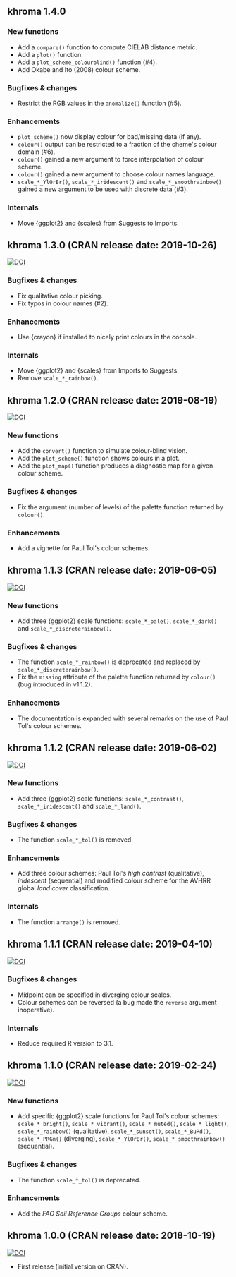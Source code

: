 ## khroma 1.4.0
### New functions
* Add a `compare()` function to compute CIELAB distance metric.
* Add a `plot()` function.
* Add a `plot_scheme_colourblind()` function (#4).
* Add Okabe and Ito (2008) colour scheme.

### Bugfixes & changes
* Restrict the RGB values in the `anomalize()` function (#5).

### Enhancements
* `plot_scheme()` now display colour for bad/missing data (if any).
* `colour()` output can be restricted to a fraction of the cheme's colour domain (#6).
* `colour()` gained a new argument to force interpolation of colour scheme.
* `colour()` gained a new argument to choose colour names language.
* `scale_*_YlOrBr()`, `scale_*_iridescent()` and `scale_*_smoothrainbow()` gained a new argument to be used with discrete data (#3).

### Internals
* Move {ggplot2} and {scales} from Suggests to Imports.

## khroma 1.3.0 (CRAN release date: 2019-10-26)
[![DOI](https://zenodo.org/badge/DOI/10.5281/zenodo.3519838.svg)](https://doi.org/10.5281/zenodo.3519838)

### Bugfixes & changes
* Fix qualitative colour picking.
* Fix typos in colour names (#2).

### Enhancements
* Use {crayon} if installed to nicely print colours in the console.

### Internals
* Move {ggplot2} and {scales} from Imports to Suggests.
* Remove `scale_*_rainbow()`.

## khroma 1.2.0 (CRAN release date: 2019-08-19)
[![DOI](https://zenodo.org/badge/DOI/10.5281/zenodo.3371615.svg)](https://doi.org/10.5281/zenodo.3371615)

### New functions
* Add the `convert()` function to simulate colour-blind vision.
* Add the `plot_scheme()` function shows colours in a plot.
* Add the `plot_map()` function produces a diagnostic map for a given colour scheme.

### Bugfixes & changes
* Fix the argument (number of levels) of the palette function returned by `colour()`.

### Enhancements
* Add a vignette for Paul Tol's colour schemes.

## khroma 1.1.3 (CRAN release date: 2019-06-05)
[![DOI](https://zenodo.org/badge/DOI/10.5281/zenodo.3239344.svg)](https://doi.org/10.5281/zenodo.3239344)

### New functions
* Add three {ggplot2} scale functions: `scale_*_pale()`, `scale_*_dark()` and `scale_*_discreterainbow()`.

### Bugfixes & changes
* The function `scale_*_rainbow()` is deprecated and replaced by `scale_*_discreterainbow()`.
* Fix the `missing` attribute of the palette function returned by `colour()` (bug introduced in v1.1.2).

### Enhancements
* The documentation is expanded with several remarks on the use of Paul Tol's colour schemes.

## khroma 1.1.2 (CRAN release date: 2019-06-02)
[![DOI](https://zenodo.org/badge/DOI/10.5281/zenodo.3237015.svg)](https://doi.org/10.5281/zenodo.3237015)

### New functions
* Add three {ggplot2} scale functions: `scale_*_contrast()`, `scale_*_iridescent()` and `scale_*_land()`.

### Bugfixes & changes
* The function `scale_*_tol()` is removed.

### Enhancements
* Add three colour schemes: Paul Tol's *high contrast* (qualitative), *iridescent* (sequential) and modified colour scheme for the AVHRR global *land cover* classification.

### Internals
* The function `arrange()` is removed.

## khroma 1.1.1 (CRAN release date: 2019-04-10)
[![DOI](https://zenodo.org/badge/DOI/10.5281/zenodo.2635680.svg)](https://doi.org/10.5281/zenodo.2635680)

### Bugfixes & changes
* Midpoint can be specified in diverging colour scales.
* Colour schemes can be reversed (a bug made the `reverse` argument inoperative).

### Internals
* Reduce required R version to 3.1.

## khroma 1.1.0 (CRAN release date: 2019-02-24)
[![DOI](https://zenodo.org/badge/DOI/10.5281/zenodo.2577258.svg)](https://doi.org/10.5281/zenodo.2577258)

### New functions
* Add specific {ggplot2} scale functions for Paul Tol's colour schemes: `scale_*_bright()`, `scale_*_vibrant()`, `scale_*_muted()`, `scale_*_light()`, `scale_*_rainbow()` (qualitative), `scale_*_sunset()`, `scale_*_BuRd()`, `scale_*_PRGn()` (diverging), `scale_*_YlOrBr()`, `scale_*_smoothrainbow()` (sequential).

### Bugfixes & changes
* The function `scale_*_tol()` is deprecated.

### Enhancements
* Add the *FAO Soil Reference Groups* colour scheme.

## khroma 1.0.0 (CRAN release date: 2018-10-19)
[![DOI](https://zenodo.org/badge/DOI/10.5281/zenodo.1472078.svg)](https://doi.org/10.5281/zenodo.1472078)

* First release (initial version on CRAN).
